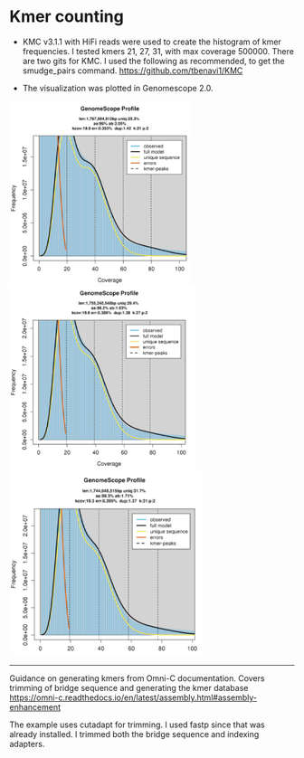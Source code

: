 # Kmer counting

* KMC v3.1.1 with HiFi reads were used to create the histogram of kmer frequencies.  I tested kmers 21, 27, 31, with max coverage 500000.  There are two gits for KMC.  I used the following as recommended, to get the smudge_pairs command. https://github.com/tbenavi1/KMC 

* The visualization was plotted in Genomescope 2.0.

<img src="https://github.com/slmcevoy/gaviota-tarplant/blob/main/genome-size/kmer-distribution/genomescopeGVTPk21.png" height="325"> <img src="https://github.com/slmcevoy/gaviota-tarplant/blob/main/genome-size/kmer-distribution/genomescopeGVTPk27.png" height="325"> <img src="https://github.com/slmcevoy/gaviota-tarplant/blob/main/genome-size/kmer-distribution/genomescopeGVTPk31.png" height="325">



---

Guidance on generating kmers from Omni-C documentation. Covers trimming of bridge sequence and generating the kmer database
https://omni-c.readthedocs.io/en/latest/assembly.html#assembly-enhancement

The example uses cutadapt for trimming.  I used fastp since that was already installed.  I trimmed both the bridge sequence and indexing adapters.
